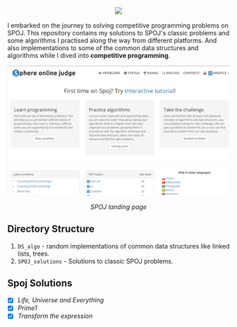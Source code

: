 <p align="center">
  <img src="https://github.com/himanshuc3/problemo/blob/master/assets/logo.png" width="50rem">
</p>

I embarked on the journey to solving competitive programming problems on SPOJ. This repository contains my solutions to SPOJ's classic problems and some algorithms I practised along the way from different platforms. And also implementations to some of the common data structures and algorithms while I dived into __competitive programming__.

<p align="center">
  <img src="https://github.com/himanshuc3/SPOJ-problems/blob/master/assets/spog_landing_page.png">
</p>
<p align="center"><i>SPOJ landing page</i></p>

## Directory Structure
  1. ```DS_algo``` - random implementations of common data structures like linked lists, trees.
  2. ```SPOJ_solutions``` - Solutions to classic SPOJ problems.
  
## Spoj Solutions
 
 - [x] *Life, Universe and Everything*
 - [x] *Prime1*
 - [x] *Transform the expression*
